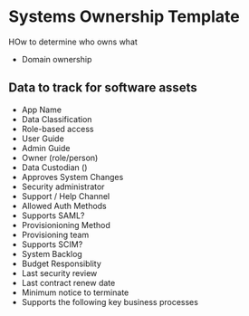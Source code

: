 # Systems Ownership Template

HOw to determine who owns what
* Domain ownership

## Data to track for software assets

* App Name
* Data Classification
* Role-based access
* User Guide
* Admin Guide
* Owner (role/person)
* Data Custodian ()
* Approves System Changes
* Security administrator
* Support / Help Channel
* Allowed Auth Methods
* Supports SAML?
* Provisionioning Method
* Provisioning team
* Supports SCIM?
* System Backlog
* Budget Responsiblity
* Last security review
* Last contract renew date
* Minimum notice to terminate
* Supports the following key business processes

